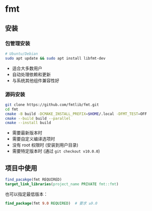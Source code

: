 # fmt

## 安装

### 包管理安装

```bash
# Ubuntu/Debian
sudo apt update && sudo apt install libfmt-dev
```

-   适合大多数用户
-   自动处理依赖和更新
-   与系统其他组件兼容性好

### 源码安装

```bash
git clone https://github.com/fmtlib/fmt.git
cd fmt
cmake -B build -DCMAKE_INSTALL_PREFIX=$HOME/.local -DFMT_TEST=OFF
cmake --build build --parallel
cmake --install build
```

-   需要最新版本时
-   需要自定义编译选项时
-   没有 root 权限时 (安装到用户目录)
-   需要特定版本时 (通过 `git checkout v10.0.0`)

## 项目中使用

```cmake
find_pacakge(fmt REQUIRED)
target_link_libraries(project_name PRIVATE fmt::fmt)
```

也可以指定最低版本：
```cmake
find_package(fmt 9.0 REQUIRED)  # 要求 ≥9.0
```

